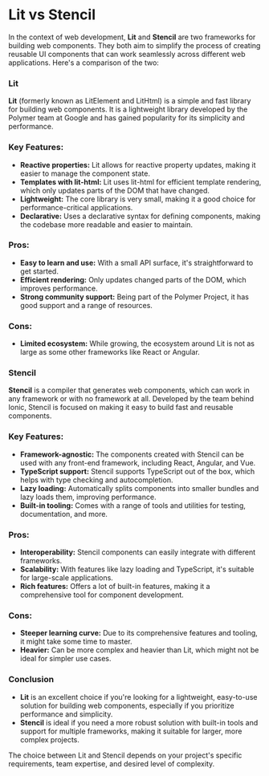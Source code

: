# Lit vs Stencil

In the context of web development, **Lit** and **Stencil** are two frameworks for building web components. They both aim to simplify the process of creating reusable UI components that can work seamlessly across different web applications. Here's a comparison of the two:

### Lit

**Lit** (formerly known as LitElement and LitHtml) is a simple and fast library for building web components. It is a lightweight library developed by the Polymer team at Google and has gained popularity for its simplicity and performance.

### Key Features:

- **Reactive properties:** Lit allows for reactive property updates, making it easier to manage the component state.
- **Templates with lit-html:** Lit uses lit-html for efficient template rendering, which only updates parts of the DOM that have changed.
- **Lightweight:** The core library is very small, making it a good choice for performance-critical applications.
- **Declarative:** Uses a declarative syntax for defining components, making the codebase more readable and easier to maintain.

### Pros:

- **Easy to learn and use:** With a small API surface, it's straightforward to get started.
- **Efficient rendering:** Only updates changed parts of the DOM, which improves performance.
- **Strong community support:** Being part of the Polymer Project, it has good support and a range of resources.

### Cons:

- **Limited ecosystem:** While growing, the ecosystem around Lit is not as large as some other frameworks like React or Angular.

### Stencil

**Stencil** is a compiler that generates web components, which can work in any framework or with no framework at all. Developed by the team behind Ionic, Stencil is focused on making it easy to build fast and reusable components.

### Key Features:

- **Framework-agnostic:** The components created with Stencil can be used with any front-end framework, including React, Angular, and Vue.
- **TypeScript support:** Stencil supports TypeScript out of the box, which helps with type checking and autocompletion.
- **Lazy loading:** Automatically splits components into smaller bundles and lazy loads them, improving performance.
- **Built-in tooling:** Comes with a range of tools and utilities for testing, documentation, and more.

### Pros:

- **Interoperability:** Stencil components can easily integrate with different frameworks.
- **Scalability:** With features like lazy loading and TypeScript, it's suitable for large-scale applications.
- **Rich features:** Offers a lot of built-in features, making it a comprehensive tool for component development.

### Cons:

- **Steeper learning curve:** Due to its comprehensive features and tooling, it might take some time to master.
- **Heavier:** Can be more complex and heavier than Lit, which might not be ideal for simpler use cases.

### Conclusion

- **Lit** is an excellent choice if you're looking for a lightweight, easy-to-use solution for building web components, especially if you prioritize performance and simplicity.
- **Stencil** is ideal if you need a more robust solution with built-in tools and support for multiple frameworks, making it suitable for larger, more complex projects.

The choice between Lit and Stencil depends on your project's specific requirements, team expertise, and desired level of complexity.